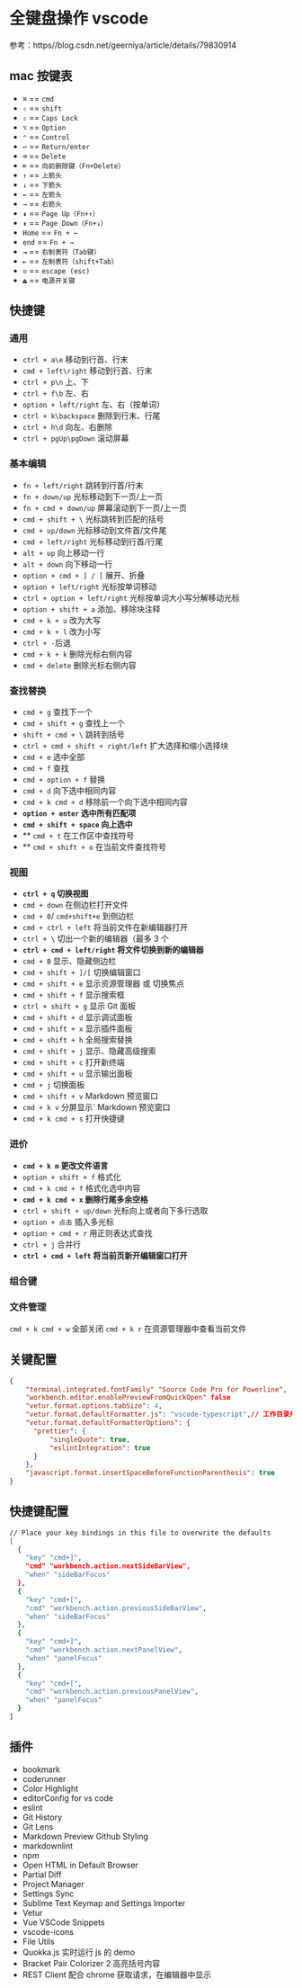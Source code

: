 # 全键盘操作 vscode

参考：https//blog.csdn.net/geerniya/article/details/79830914

## mac 按键表

- `⌘` == `cmd`
- `⇧` == `shift`
- `⇪` == `Caps Lock`
- `⌥` == `Option`
- `⌃` == `Control`
- `↩` == `Return/enter`
- `⌫` == `Delete`
- `⌦` == `向前删除键（Fn+Delete）`
- `↑` == `上箭头`
- `↓` == `下箭头`
- `←` == `左箭头`
- `→` == `右箭头`
- `⇞` == `Page Up（Fn+↑）`
- `⇟` == `Page Down（Fn+↓）`
- `Home` == `Fn + ←`
- `end` == `Fn + →`
- `⇥` == `右制表符（Tab键）`
- `⇤` == `左制表符（shift+Tab）`
- `⎋` == `escape (esc)`
- `⏏` == `电源开关键`

## 快捷键

### 通用

- `ctrl + a\e` 移动到行首、行末
- `cmd + left\right` 移动到行首、行末
- `ctrl + p\n` 上、下
- `ctrl + f\b` 左、右
- `option + left/right` 左、右（按单词）
- `ctrl + k\backspace` 删除到行末、行尾
- `ctrl + h\d` 向左、右删除
- `ctrl + pgUp\pgDown` 滚动屏幕

### 基本编辑

- `fn + left/right` 跳转到行首/行末
- `fn + down/up` 光标移动到下一页/上一页
- `fn + cmd + down/up` 屏幕滚动到下一页/上一页
- `cmd + shift + \` 光标跳转到匹配的括号
- `cmd + up/down` 光标移动到文件首/文件尾
- `cmd + left/right` 光标移动到行首/行尾
- `alt + up` 向上移动一行
- `alt + down` 向下移动一行
- `option + cmd + ] / [` 展开、折叠
- `option + left/right` 光标按单词移动
- `ctrl + option + left/right` 光标按单词大小写分解移动光标
- `option + shift + a` 添加、移除块注释
- `cmd + k + u` 改为大写
- `cmd + k + l` 改为小写
- `ctrl + -`后退
- `cmd + k + k` 删除光标右侧内容
- `cmd + delete` 删除光标右侧内容

### 查找替换

- `cmd + g` 查找下一个
- `cmd + shift + g` 查找上一个
- `shift + cmd + \` 跳转到括号
- `ctrl + cmd + shift + right/left` 扩大选择和缩小选择块
- `cmd + e` 选中全部
- `cmd + f` 查找
- `cmd + option + f` 替换
- `cmd + d` 向下选中相同内容
- `cmd + k cmd + d` 移除前一个向下选中相同内容
- **`option + enter` 选中所有匹配项**
- **`cmd + shift + space` 向上选中**
- \*\* `cmd + t` 在工作区中查找符号
- \*\* `cmd + shift + o` 在当前文件查找符号

### 视图

- **`ctrl + q` 切换视图**
- `cmd + down` 在侧边栏打开文件
- `cmd + 0`/ `cmd+shift+e` 到侧边栏
- `cmd + ctrl + left` 将当前文件在新编辑器打开
- `ctrl + \` 切出一个新的编辑器（最多 3 个
- **`ctrl + cmd + left/right` 将文件切换到新的编辑器**
- `cmd + B` 显示、隐藏侧边栏
- `cmd + shift + ]/[` 切换编辑窗口
- `cmd + shift + e` 显示资源管理器 或 切换焦点
- `cmd + shift + f` 显示搜索框
- `ctrl + shift + g` 显示 Git 面板
- `cmd + shift + d` 显示调试面板
- `cmd + shift + x` 显示插件面板
- `cmd + shift + h` 全局搜索替换
- `cmd + shift + j` 显示、隐藏高级搜索
- `cmd + shift + c` 打开新终端
- `cmd + shift + u` 显示输出面板
- `cmd + j` 切换面板
- `cmd + shift + v` Markdown 预览窗口
- `cmd + k v` 分屏显示` Markdown 预览窗口
- `cmd + k cmd + s` 打开快捷键

### 进价

- **`cmd + k m` 更改文件语言**
- `option + shift + f` 格式化
- `cmd + k cmd + f` 格式化选中内容
- **`cmd + k cmd + x` 删除行尾多余空格**
- `ctrl + shift + up/down` 光标向上或者向下多行选取
- `option + 点击` 插入多光标
- `option + cmd + r` 用正则表达式查找
- `ctrl + j` 合并行
- **`ctrl + cmd + left` 将当前页新开编辑窗口打开**

### 组合键

### 文件管理

`cmd + k cmd + w` 全部关闭
`cmd + k r` 在资源管理器中查看当前文件

## 关键配置

```json
{
    "terminal.integrated.fontFamily" "Source Code Pro for Powerline",
    "workbench.editor.enablePreviewFromQuickOpen" false
    "vetur.format.options.tabSize": 4,
    "vetur.format.defaultFormatter.js": "vscode-typescript",// 工作目录用，自己项目可以用默认
    "vetur.format.defaultFormatterOptions": {
      "prettier": {
          "singleQuote": true,
          "eslintIntegration": true
      }
    },
	"javascript.format.insertSpaceBeforeFunctionParenthesis": true
}
```

## 快捷键配置

```bash
// Place your key bindings in this file to overwrite the defaults
[
  {
    "key" "cmd+]",
    "cmd" "workbench.action.nextSideBarView",
    "when" "sideBarFocus"
  },
  {
    "key" "cmd+[",
    "cmd" "workbench.action.previousSideBarView",
    "when" "sideBarFocus"
  },
  {
    "key" "cmd+]",
    "cmd" "workbench.action.nextPanelView",
    "when" "panelFocus"
  },
  {
    "key" "cmd+[",
    "cmd" "workbench.action.previousPanelView",
    "when" "panelFocus"
  }
]
```

## 插件

- bookmark
- coderunner
- Color Highlight
- editorConfig for vs code
- eslint
- Git History
- Git Lens
- Markdown Preview Github Styling
- markdownlint
- npm
- Open HTML in Default Browser
- Partial Diff
- Project Manager
- Settings Sync
- Sublime Text Keymap and Settings Importer
- Vetur
- Vue VSCode Snippets
- vscode-icons
- File Utils
- Quokka.js 实时运行 js 的 demo
- Bracket Pair Colorizer 2 高亮括号内容
- REST Client 配合 chrome 获取请求，在编辑器中显示
